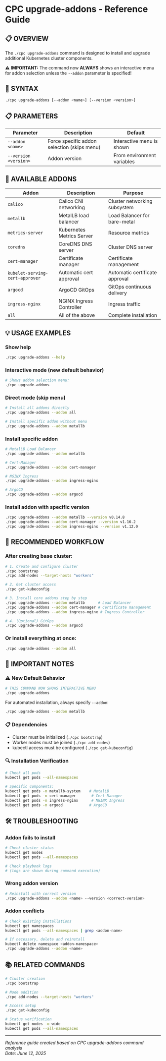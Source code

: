 # CPC upgrade-addons - Reference Guide

## 📋 **OVERVIEW**

The `./cpc upgrade-addons` command is designed to install and upgrade additional Kubernetes cluster components.

⚠️ **IMPORTANT:** The command now **ALWAYS** shows an interactive menu for addon selection unless the `--addon` parameter is specified!

## 🔧 **SYNTAX**

```bash
./cpc upgrade-addons [--addon <name>] [--version <version>]
```

## 📋 **PARAMETERS**

| Parameter | Description | Default |
|-----------|-------------|---------|
| `--addon <name>` | Force specific addon selection (skips menu) | Interactive menu is shown |
| `--version <version>` | Addon version | From environment variables |

## 🧩 **AVAILABLE ADDONS**

| Addon | Description | Purpose |
|-------|-------------|---------|
| `calico` | Calico CNI networking | Cluster networking subsystem |
| `metallb` | MetalLB load balancer | Load Balancer for bare-metal |
| `metrics-server` | Kubernetes Metrics Server | Resource metrics |
| `coredns` | CoreDNS DNS server | Cluster DNS server |
| `cert-manager` | Certificate manager | Certificate management |
| `kubelet-serving-cert-approver` | Automatic cert approval | Automatic certificate approval |
| `argocd` | ArgoCD GitOps | GitOps continuous delivery |
| `ingress-nginx` | NGINX Ingress Controller | Ingress traffic |
| `all` | All of the above | Complete installation |

## 💡 **USAGE EXAMPLES**

### **Show help**
```bash
./cpc upgrade-addons --help
```

### **Interactive mode (new default behavior)**
```bash
# Shows addon selection menu:
./cpc upgrade-addons
```

### **Direct mode (skip menu)**
```bash
# Install all addons directly
./cpc upgrade-addons --addon all

# Install specific addon without menu
./cpc upgrade-addons --addon metallb
```

### **Install specific addon**
```bash
# MetalLB Load Balancer
./cpc upgrade-addons --addon metallb

# Cert-Manager
./cpc upgrade-addons --addon cert-manager

# NGINX Ingress
./cpc upgrade-addons --addon ingress-nginx

# ArgoCD
./cpc upgrade-addons --addon argocd
```

### **Install addon with specific version**
```bash
./cpc upgrade-addons --addon metallb --version v0.14.8
./cpc upgrade-addons --addon cert-manager --version v1.16.2
./cpc upgrade-addons --addon ingress-nginx --version v1.12.0
```

## 🔄 **RECOMMENDED WORKFLOW**

### **After creating base cluster:**

```bash
# 1. Create and configure cluster
./cpc bootstrap
./cpc add-nodes --target-hosts "workers"

# 2. Get cluster access
./cpc get-kubeconfig

# 3. Install core addons step by step
./cpc upgrade-addons --addon metallb      # Load Balancer
./cpc upgrade-addons --addon cert-manager # Certificate management
./cpc upgrade-addons --addon ingress-nginx # Ingress Controller

# 4. (Optional) GitOps
./cpc upgrade-addons --addon argocd
```

### **Or install everything at once:**
```bash
./cpc upgrade-addons --addon all
```

## 🚨 **IMPORTANT NOTES**

### **⚠️ New Default Behavior**
```bash
# THIS COMMAND NOW SHOWS INTERACTIVE MENU
./cpc upgrade-addons
```

For automated installation, always specify `--addon`:
```bash
./cpc upgrade-addons --addon metallb
```

### **📋 Dependencies**
- Cluster must be initialized (`./cpc bootstrap`)
- Worker nodes must be joined (`./cpc add-nodes`)
- kubectl access must be configured (`./cpc get-kubeconfig`)

### **🔍 Installation Verification**
```bash
# Check all pods
kubectl get pods --all-namespaces

# Specific components:
kubectl get pods -n metallb-system    # MetalLB
kubectl get pods -n cert-manager       # Cert-Manager
kubectl get pods -n ingress-nginx      # NGINX Ingress
kubectl get pods -n argocd            # ArgoCD
```

## 🛠️ **TROUBLESHOOTING**

### **Addon fails to install**
```bash
# Check cluster status
kubectl get nodes
kubectl get pods --all-namespaces

# Check playbook logs
# (logs are shown during command execution)
```

### **Wrong addon version**
```bash
# Reinstall with correct version
./cpc upgrade-addons --addon <name> --version <correct-version>
```

### **Addon conflicts**
```bash
# Check existing installations
kubectl get namespaces
kubectl get pods --all-namespaces | grep <addon-name>

# If necessary, delete and reinstall
kubectl delete namespace <addon-namespace>
./cpc upgrade-addons --addon <name>
```

## 📚 **RELATED COMMANDS**

```bash
# Cluster creation
./cpc bootstrap

# Node addition
./cpc add-nodes --target-hosts "workers"

# Access setup
./cpc get-kubeconfig

# Status verification
kubectl get nodes -o wide
kubectl get pods --all-namespaces
```

---
*Reference guide created based on CPC upgrade-addons command analysis*  
*Date: June 12, 2025*

